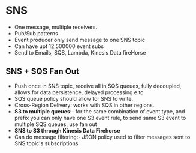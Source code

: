 # SNS
- One message, multiple receivers.
- Pub/Sub patterns
- Event producer only send message to one SNS topic
- Can have upt 12,500000 event subs
- Send to Emails, SQS, Lambda, Kinesis Data fireHorse

## SNS + SQS Fan Out
- Push once in SNS topic, receive all in SQS queues, fully decoupled, allows for data persistence, delayed processing e.tc
- SQS queue policy should allow for SNS to write.
- Cross-Region Delivery: works with SQS in other regions.
- **S3 to multiple queues**:- for the same combination of event type, and prefix you can only have one S3 event rule, to send same S3 event to multiple SQS queues, use fan out
- **SNS to S3 through Kinesis Data Firehorse**
- Can do message filtering:- JSON policy used to filter messages sent to SNS topic's subscriptions

